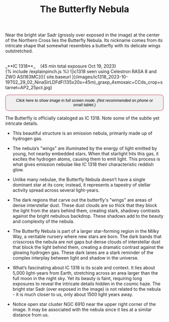 ﻿---
layout: post
title:  The Butterfly Nebula
categories: nebula open
tags: ic1318 ngc6910
excerpt_separator: <!--endSummary-->
---
Near the bright star Sadr (grossly over exposed in the image) at the center of the Northern Cross lies the Butterfly Nebula. Its nickname comes from its intricate shape that somewhat resembles a butterfly with its delicate wings outstretched.
<!--endSummary-->
   
<br>
_**IC 1318**_  &nbsp;&nbsp; (45 min total exposure Oct 19, 2023)<br>
{% include /explainpinch.js %}
![ic1318 seen using Celestron RASA 8 and ZWO ASI183MC]({{ site.baseurl }}/images/ic1318_2023-10-19T02_29_02_NinaSirLDFdF(135x20s=45m)_graxp_4xmosaic+CCds_crop+starnet+AP2_25pct.jpg)
<br>

<button onclick="viewImageFullscreen('{{ site.baseurl }}/images/ic1318_2023-10-19T02_29_02_NinaSirLDFdF(135x20s=45m)_graxp_4xmosaic+CCds_crop+starnet+AP2_25pct.jpg')" 
        onmouseover="this.style.background='#6c757d'; this.style.color='#fff';" 
      onmouseout="this.style.background='#f0f0f0'; this.style.color='#212529';"
        style="color: #black; 
               font-size: .9em; 
               font-style: italic; 
               background-color: #F0F0F0; /* Light gray */
               border: 2px solid #DB8B98; 
               border-radius: 10px; 
               padding: 10px 20px; 
               cursor: pointer;">
  Click here to show image in full screen mode. (Not recommended on phone or small tablet.)
</button><br>

The Butterfly is officially cataloged as IC 1318. 
Note some of the subtle yet intricate details. 

- This beautiful structure is an emission nebula, primarily made up of hydrogen gas. 

- The nebula’s "wings" are illuminated by the energy of light emitted by young, hot nearby embedded stars. When that starlight
hits this gas, it excites the hydrogen atoms, causing them to emit light. This process is what gives emission nebulae like IC 1318 their characteristic reddish glow. 

- Unlike many nebulae, the Butterfly Nebula doesn’t have a single dominant star at its core; instead, it represents a tapestry of stellar activity spread across several light-years.

- The dark regions that carve out the butterfly's "wings" are areas of dense interstellar dust. These dust clouds are so thick that they block the light from the stars behind them, creating stark, shadowy contrasts against the bright nebulous backdrop. These shadows add to the beauty and complexity of the nebula.

- The Butterfly Nebula is part of a larger star-forming region in the Milky Way, a veritable nursery where new stars are born. The dark bands that crisscross the nebula are not gaps but dense clouds of interstellar dust that block the light behind them, creating a dramatic contrast against the glowing hydrogen gas. These dark lanes are a stark reminder of the complex interplay between light and shadow in the universe.

- What’s fascinating about IC 1318 is its scale and context. It lies about 5,000 light-years from Earth, stretching across an area larger than the full moon in the night sky. Yet its beauty is faint, requiring long exposures to reveal the intricate details hidden in the cosmic haze.  The bright star Sadr (over exposed in the image) is not related to the nebula - it is much closer to us, only about 1500 light years away.

- Notice open star cluster NGC 6910 near the upper right corner of the image.  It may be associated with the nebula since it lies at a similar distance from us.
